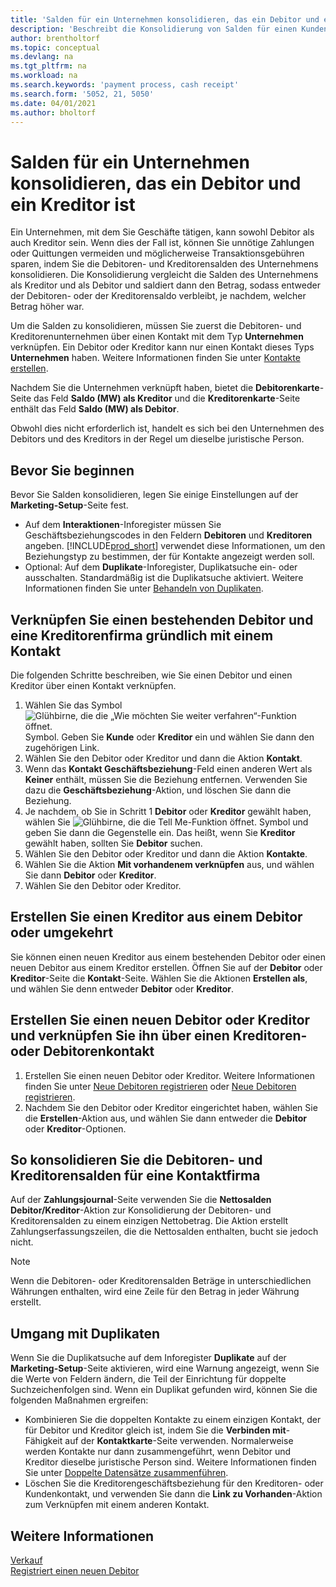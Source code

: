 ```yaml
---
title: 'Salden für ein Unternehmen konsolidieren, das ein Debitor und ein Kreditor ist'
description: 'Beschreibt die Konsolidierung von Salden für einen Kunden, der auch ein Lieferant ist.'
author: brentholtorf
ms.topic: conceptual
ms.devlang: na
ms.tgt_pltfrm: na
ms.workload: na
ms.search.keywords: 'payment process, cash receipt'
ms.search.form: '5052, 21, 5050'
ms.date: 04/01/2021
ms.author: bholtorf
---
```

# Salden für ein Unternehmen konsolidieren, das ein Debitor und ein Kreditor ist
Ein Unternehmen, mit dem Sie Geschäfte tätigen, kann sowohl Debitor als auch Kreditor sein. Wenn dies der Fall ist, können Sie unnötige Zahlungen oder Quittungen vermeiden und möglicherweise Transaktionsgebühren sparen, indem Sie die Debitoren- und Kreditorensalden des Unternehmens konsolidieren. Die Konsolidierung vergleicht die Salden des Unternehmens als Kreditor und als Debitor und saldiert dann den Betrag, sodass entweder der Debitoren- oder der Kreditorensaldo verbleibt, je nachdem, welcher Betrag höher war. 

Um die Salden zu konsolidieren, müssen Sie zuerst die Debitoren- und Kreditorenunternehmen über einen Kontakt mit dem Typ **Unternehmen** verknüpfen. Ein Debitor oder Kreditor kann nur einen Kontakt dieses Typs **Unternehmen** haben. Weitere Informationen finden Sie unter [Kontakte erstellen](marketing-create-contact-companies.md).

Nachdem Sie die Unternehmen verknüpft haben, bietet die **Debitorenkarte**-Seite das Feld **Saldo (MW) als Kreditor** und die **Kreditorenkarte**-Seite enthält das Feld **Saldo (MW) als Debitor**.

Obwohl dies nicht erforderlich ist, handelt es sich bei den Unternehmen des Debitors und des Kreditors in der Regel um dieselbe juristische Person. 

## Bevor Sie beginnen
Bevor Sie Salden konsolidieren, legen Sie einige Einstellungen auf der **Marketing-Setup**-Seite fest. 

* Auf dem **Interaktionen**-Inforegister müssen Sie Geschäftsbeziehungscodes in den Feldern **Debitoren** und **Kreditoren** angeben. [!INCLUDE[prod_short](includes/prod_short.md)] verwendet diese Informationen, um den Beziehungstyp zu bestimmen, der für Kontakte angezeigt werden soll. 
* Optional: Auf dem **Duplikate**-Inforegister, Duplikatsuche ein- oder ausschalten. Standardmäßig ist die Duplikatsuche aktiviert. Weitere Informationen finden Sie unter [Behandeln von Duplikaten](#handling-duplicates). 

## Verknüpfen Sie einen bestehenden Debitor und eine Kreditorenfirma gründlich mit einem Kontakt
Die folgenden Schritte beschreiben, wie Sie einen Debitor und einen Kreditor über einen Kontakt verknüpfen.

1. Wählen Sie das Symbol ![Glühbirne, die die „Wie möchten Sie weiter verfahren“-Funktion öffnet.](media/ui-search/search_small.png "Sagen Sie mir, was Sie tun möchten") Symbol. Geben Sie **Kunde** oder **Kreditor** ein und wählen Sie dann den zugehörigen Link.
2. Wählen Sie den Debitor oder Kreditor und dann die Aktion **Kontakt**.
3. Wenn das **Kontakt Geschäftsbeziehung**-Feld einen anderen Wert als **Keiner** enthält, müssen Sie die Beziehung entfernen. Verwenden Sie dazu die **Geschäftsbeziehung**-Aktion, und löschen Sie dann die Beziehung. 
4. Je nachdem, ob Sie in Schritt 1 **Debitor** oder **Kreditor** gewählt haben, wählen Sie ![Glühbirne, die die Tell Me-Funktion öffnet](media/ui-search/search_small.png "Sagen Sie mir, was Sie tun möchten"). Symbol und geben Sie dann die Gegenstelle ein. Das heißt, wenn Sie **Kreditor** gewählt haben, sollten Sie **Debitor** suchen.
5. Wählen Sie den Debitor oder Kreditor und dann die Aktion **Kontakte**.
6. Wählen Sie die Aktion **Mit vorhandenem verknüpfen** aus, und wählen Sie dann **Debitor** oder **Kreditor**.
7. Wählen Sie den Debitor oder Kreditor.

## Erstellen Sie einen Kreditor aus einem Debitor oder umgekehrt
Sie können einen neuen Kreditor aus einem bestehenden Debitor oder einen neuen Debitor aus einem Kreditor erstellen. Öffnen Sie auf der **Debitor** oder **Kreditor**-Seite die **Kontakt**-Seite. Wählen Sie die Aktionen **Erstellen als**, und wählen Sie denn entweder **Debitor** oder **Kreditor**. 

## Erstellen Sie einen neuen Debitor oder Kreditor und verknüpfen Sie ihn über einen Kreditoren- oder Debitorenkontakt
1. Erstellen Sie einen neuen Debitor oder Kreditor. Weitere Informationen finden Sie unter [Neue Debitoren registrieren](sales-how-register-new-customers.md) oder [Neue Debitoren registrieren](sales-how-register-new-customers.md).
2. Nachdem Sie den Debitor oder Kreditor eingerichtet haben, wählen Sie die **Erstellen**-Aktion aus, und wählen Sie dann entweder die **Debitor** oder **Kreditor**-Optionen. 

## So konsolidieren Sie die Debitoren- und Kreditorensalden für eine Kontaktfirma
Auf der **Zahlungsjournal**-Seite verwenden Sie die **Nettosalden Debitor/Kreditor**-Aktion zur Konsolidierung der Debitoren- und Kreditorensalden zu einem einzigen Nettobetrag. Die Aktion erstellt Zahlungserfassungszeilen, die die Nettosalden enthalten, bucht sie jedoch nicht.

> [!NOTE]
> Wenn die Debitoren- oder Kreditorensalden Beträge in unterschiedlichen Währungen enthalten, wird eine Zeile für den Betrag in jeder Währung erstellt.

## Umgang mit Duplikaten
Wenn Sie die Duplikatsuche auf dem Inforegister **Duplikate** auf der **Marketing-Setup**-Seite aktivieren, wird eine Warnung angezeigt, wenn Sie die Werte von Feldern ändern, die Teil der Einrichtung für doppelte Suchzeichenfolgen sind. Wenn ein Duplikat gefunden wird, können Sie die folgenden Maßnahmen ergreifen:

* Kombinieren Sie die doppelten Kontakte zu einem einzigen Kontakt, der für Debitor und Kreditor gleich ist, indem Sie die **Verbinden mit**-Fähigkeit auf der **Kontaktkarte**-Seite verwenden. Normalerweise werden Kontakte nur dann zusammengeführt, wenn Debitor und Kreditor dieselbe juristische Person sind. Weitere Informationen finden Sie unter [Doppelte Datensätze zusammenführen](sales-how-merge-duplicate-records.md). 
* Löschen Sie die Kreditorengeschäftsbeziehung für den Kreditoren- oder Kundenkontakt, und verwenden Sie dann die **Link zu Vorhanden**-Aktion zum Verknüpfen mit einem anderen Kontakt.    

## Weitere Informationen
[Verkauf](sales-manage-sales.md)  
[Registriert einen neuen Debitor](sales-how-register-new-customers.md)  
